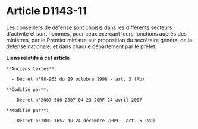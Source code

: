 # Article D1143-11

Les conseillers de défense sont choisis dans les différents secteurs d'activité et sont nommés, pour ceux exerçant leurs
fonctions auprès des ministres, par le Premier ministre sur proposition du secrétaire général de la défense nationale, et
dans chaque département par le préfet.

**Liens relatifs à cet article**

	**Anciens textes**:

	  - Décret n°98-963 du 29 octobre 1998 - art. 3 (Ab)

	**Codifié par**:

	  - Décret n°2007-586 2007-04-23 JORF 24 avril 2007

	**Modifié par**:

	  - Décret n°2009-1657 du 24 décembre 2009 - art. 5 (VD)
